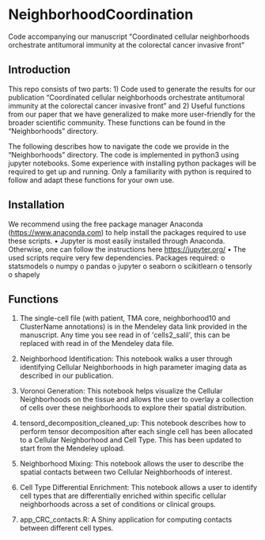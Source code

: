 # NeighborhoodCoordination
Code accompanying our manuscript "Coordinated cellular neighborhoods orchestrate antitumoral immunity at the colorectal cancer invasive front"

## Introduction
This repo consists of two parts: 1) Code used to generate the results for our publication “Coordinated cellular neighborhoods orchestrate antitumoral immunity at the colorectal cancer invasive front” and 2) Useful functions from our paper that we have generalized to make more user-friendly for the broader scientific community.  These functions can be found in the “Neighborhoods” directory.  

The following describes how to navigate the code we provide in the “Neighborhoods” directory. The code is implemented in python3 using jupyter notebooks.  Some experience with installing python packages will be required to get up and running.  Only a familiarity with python is required to follow and adapt these functions for your own use.

## Installation
We recommend using the free package manager Anaconda (https://www.anaconda.com) to help install the packages required to use these scripts.
•	Jupyter is most easily installed through Anaconda.  Otherwise, one can follow the instructions here  https://jupyter.org/
•	The used scripts require very few dependencies.  Packages required:
o	statsmodels
o	numpy
o	pandas
o	jupyter
o	seaborn
o	scikitlearn
o	tensorly
o	shapely


## Functions
1.	The single-cell file (with patient, TMA core, neighborhood10 and ClusterName annotations) is in the Mendeley data link provided in the manuscript. Any time you see read in of 'cells2_salil', this can be replaced with read in of the Mendeley data file.

2.	Neighborhood Identification:  This notebook walks a user through identifying Cellular Neighborhoods in high parameter imaging data as described in our publication.

3.	Voronoi Generation:  This notebook helps visualize the Cellular Neighborhoods on the tissue and allows the user to overlay a collection of cells over these neighborhoods to explore their spatial distribution.

4.	tensord_decomposition_cleaned_up:  This notebook describes how to perform tensor decomposition after each single cell has been allocated to a Cellular Neighborhood and Cell Type. This has been updated to start from the Mendeley upload.

5.	Neighborhood Mixing:  This notebook allows the user to describe the spatial contacts between two Cellular Neighborhoods of interest.  

6.	Cell Type Differential Enrichment:  This notebook allows a user to identify cell types that are differentially enriched within specific cellular neighborhoods across a set of conditions or clinical groups.  

7.  app_CRC_contacts.R:  A Shiny application for computing contacts between different cell types.


